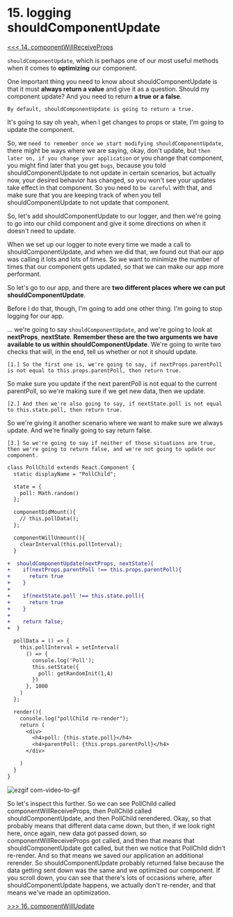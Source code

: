 # 15. logging shouldComponentUpdate

[<<< 14. componentWillReceiveProps](https://github.com/xgirma/react-lifecycles/tree/master/chapters/14)

 `shouldComponentUpdate`, which is perhaps one of our most useful methods when it comes to **optimizing** our component. 


One important thing you need to know about shouldComponentUpdate is that it must **always return a value** and give it as a question. Should my component update? And you need to return **a true or a false**. 

    By default, shouldComponentUpdate is going to return a true. 

It's going to say oh yeah, when I get changes to props or state, I'm going to update the component. 

So, we `need to remember once we start modifying shouldComponentUpdate`, there might be ways where we are saying, okay, don't update, but `then later on, if you change your application` or you change that component, you might find later that you get `bugs`, because you told shouldComponentUpdate to not update in certain scenarios, but actually now, your desired behavior has changed, so you won't see your updates take effect in that component. So you need to `be careful` with that, and make sure that you are keeping track of when you tell shouldComponentUpdate to not update that component. 


So, let's add shouldComponentUpdate to our logger, and then we're going to go into our child component and give it some directions on when it doesn't need to update. 

When we set up our logger to note every time we made a call to shouldComponentUpdate, and when we did that, we found out that our app was calling it lots and lots of times. So we want to minimize the number of times that our component gets updated, so that we can make our app more performant. 

So let's go to our app, and there are **two different places where we can put shouldComponentUpdate**. 


Before I do that, though, I'm going to add one other thing. I'm going to stop logging for our app. 

... we're going to say `shouldComponentUpdate`, and we're going to look at **nextProps**, **nextState**. **Remember these are the two arguments we have available to us within shouldComponentUpdate**. We're going to write two checks that will, in the end, tell us whether or not it should update. 

    [1.] So the first one is, we're going to say, if nextProps.parentPoll is not equal to this.props.parentPoll, then return true. 

So make sure you update if the next parentPoll is not equal to the current parentPoll, so we're making sure if we get new data, then we update. 

    [2.] And then we're also going to say, if nextState.poll is not equal to this.state.poll, then return true. 
    
 So we're giving it another scenario where we want to make sure we always update. And we're finally going to say return false. 
 
    [3.] So we're going to say if neither of those situations are true, then we're going to return false, and we're not going to update our component. 
     
```diff
class PollChild extends React.Component {
  static displayName = "PollChild";

  state = {
    poll: Math.random()
  };

  componentDidMount(){
    // this.pollData();
  };

  componentWillUnmount(){
    clearInterval(this.pollInterval);
  }

+  shouldComponentUpdate(nextProps, nextState){
+    if(nextProps.parentPoll !== this.props.parentPoll){
+      return true
+    }
+
+    if(nextState.poll !== this.state.poll){
+      return true
+    }
+
+    return false;
+  }

  pollData = () => {
    this.pollInterval = setInterval(
      () => {
        console.log('Poll');
        this.setState({
          poll: getRandomInit(1,4)
        })
      }, 1000
    )
  };

  render(){
    console.log("pollChild re-render");
    return (
      <div>
        <h4>poll: {this.state.poll}</h4>
        <h4>parentPoll: {this.props.parentPoll}</h4>
      </div>

    )
  }
}
```

![ezgif com-video-to-gif](https://user-images.githubusercontent.com/5876481/34905838-dce67796-f815-11e7-81a3-01e9c2bca58a.gif)

 So let's inspect this further. So we can see PollChild called componentWillReceiveProps, then PollChild called shouldComponentUpdate, and then PollChild rerendered. Okay, so that probably means that different data came down, but then, if we look right here, once again, new data got passed down, so componentWillReceiveProps got called, and then that means that shouldComponentUpdate got called, but then we notice that PollChild didn't re-render. And so that means we saved our application an additional rerender. So shouldComponentUpdate probably returned false because the data getting sent down was the same and we optimized our component. If you scroll down, you can see that there's lots of occasions where, after shouldComponentUpdate happens, we actually don't re-render, and that means we've made an optimization.

[>>> 16. componentWillUpdate](https://github.com/xgirma/react-lifecycles/tree/master/chapters/16)